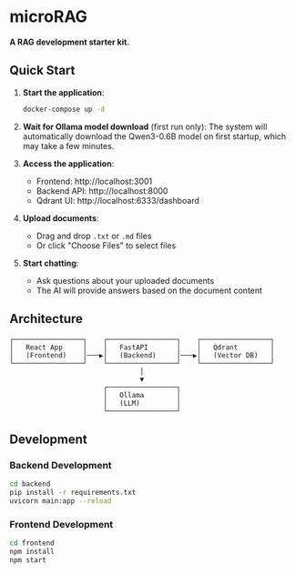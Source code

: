 # microRAG

**A RAG development starter kit.**

## Quick Start

1. **Start the application**:
   ```bash
   docker-compose up -d
   ```

2. **Wait for Ollama model download** (first run only):
   The system will automatically download the Qwen3-0.6B model on first startup, which may take a few minutes.

3. **Access the application**:
   - Frontend: http://localhost:3001
   - Backend API: http://localhost:8000
   - Qdrant UI: http://localhost:6333/dashboard

4. **Upload documents**:
   - Drag and drop `.txt` or `.md` files
   - Or click "Choose Files" to select files

5. **Start chatting**:
   - Ask questions about your uploaded documents
   - The AI will provide answers based on the document content

## Architecture

```
┌─────────────────┐    ┌─────────────────┐    ┌─────────────────┐
│   React App     │    │   FastAPI       │    │   Qdrant        │
│   (Frontend)    │───▶│   (Backend)     │───▶│   (Vector DB)   │
└─────────────────┘    └─────────────────┘    └─────────────────┘
                                │
                                ▼
                       ┌─────────────────┐
                       │   Ollama        │
                       │   (LLM)         │
                       └─────────────────┘
```


## Development

### Backend Development
```bash
cd backend
pip install -r requirements.txt
uvicorn main:app --reload
```

### Frontend Development  
```bash
cd frontend
npm install
npm start
```

